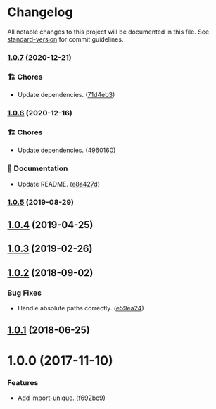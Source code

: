 # Changelog

All notable changes to this project will be documented in this file. See [standard-version](https://github.com/conventional-changelog/standard-version) for commit guidelines.

### [1.0.7](https://github.com/darkobits/import-unique/compare/v1.0.6...v1.0.7) (2020-12-21)


### 🏗 Chores

* Update dependencies. ([71d4eb3](https://github.com/darkobits/import-unique/commit/71d4eb37ad1cbb51c43d0f98356fc46ed5537193))

### [1.0.6](https://github.com/darkobits/import-unique/compare/v1.0.5...v1.0.6) (2020-12-16)


### 🏗 Chores

* Update dependencies. ([4960160](https://github.com/darkobits/import-unique/commit/4960160a9aac194d53733c0d97ba47b01020f5b9))


### 📖 Documentation

* Update README. ([e8a427d](https://github.com/darkobits/import-unique/commit/e8a427deb4cbb84378dc670d7cbf2a113196ef9c))

### [1.0.5](https://github.com/darkobits/import-unique/compare/v1.0.4...v1.0.5) (2019-08-29)

## [1.0.4](https://github.com/darkobits/import-unique/compare/v1.0.3...v1.0.4) (2019-04-25)



## [1.0.3](https://github.com/darkobits/import-unique/compare/v1.0.2...v1.0.3) (2019-02-26)



<a name="1.0.2"></a>
## [1.0.2](https://github.com/darkobits/import-unique/compare/v1.0.1...v1.0.2) (2018-09-02)


### Bug Fixes

* Handle absolute paths correctly. ([e59ea24](https://github.com/darkobits/import-unique/commit/e59ea24))



<a name="1.0.1"></a>
## [1.0.1](https://github.com/darkobits/import-unique/compare/v1.0.0...v1.0.1) (2018-06-25)



<a name="1.0.0"></a>
# 1.0.0 (2017-11-10)


### Features

* Add import-unique. ([f692bc9](https://github.com/darkobits/import-unique/commit/f692bc9))
